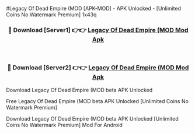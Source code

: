 #Legacy Of Dead Empire (MOD [APK-MOD] - APK Unlocked - [Unlimited Coins No Watermark Premium] 1x43q



<div align="center">

<h3>🔴 Download [Server1] 👉👉 <a href="https://momento.my/?title=Legacy_Of_Dead_Empire_(MOD">Legacy Of Dead Empire (MOD Mod Apk</a></h3><br>

<h3>🔴 Download [Server2] 👉👉 <a href="https://momento.my/?title=Legacy_Of_Dead_Empire_(MOD">Legacy Of Dead Empire (MOD Mod Apk</a></h3>
</div>



Download Legacy Of Dead Empire (MOD beta APK Unlocked

Free Legacy Of Dead Empire (MOD beta APK Unlocked [Unlimited Coins No Watermark Premium]

Download Legacy Of Dead Empire (MOD beta APK Unlocked [Unlimited Coins No Watermark Premium] Mod For Android
